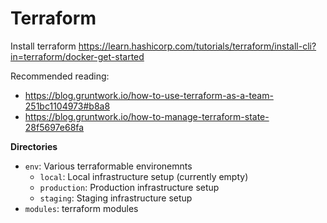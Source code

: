 # Terraform

Install terraform
https://learn.hashicorp.com/tutorials/terraform/install-cli?in=terraform/docker-get-started

Recommended reading:
 - https://blog.gruntwork.io/how-to-use-terraform-as-a-team-251bc1104973#b8a8
 - https://blog.gruntwork.io/how-to-manage-terraform-state-28f5697e68fa

**Directories**

- `env`: Various terraformable environemnts
    - `local`: Local infrastructure setup (currently empty)
    - `production`: Production infrastructure setup
    - `staging`: Staging infrastructure setup
- `modules`: terraform modules